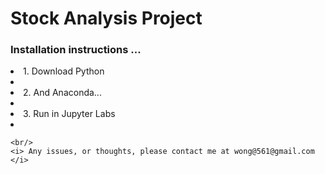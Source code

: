 <h1> Stock Analysis Project </h1>

<h3> Installation instructions ... </h3>
  <li> 1. Download Python <li>
  <li> 2. And Anaconda... <li>
  <li> 3. Run in Jupyter Labs <li>
    
    <br/>
    <i> Any issues, or thoughts, please contact me at wong@561@gmail.com </i>
